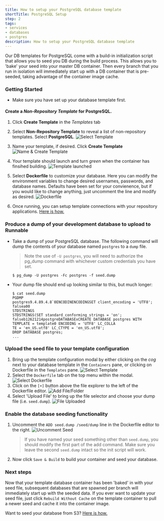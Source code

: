 ```yaml
---
title: How to setup your PostgreSQL database template
shortTitle: PostgreSQL Setup
step: 2
tags:
- services
- databases
- postgres
description: How to setup your PostgreSQL database template
---
```


Our DB templates for PostgreSQL come with a build-in initialization script that allows you
to seed you DB during the build process. This allows you to 'bake' your seed into your master DB
container. Then every branch that you run in isolation will immediately start up with a DB
container that is pre-seeded, taking advantage of the container image cache.

### Getting Started
* Make sure you have set up your database template first.
#### Create a _Non-Repository Template_ for PostgreSQL.
  1. Click __Create Template__ in the _Templates_ tab
  2. Select __Non-Repository Template__ to reveal a list of non-repository templates. Select __PostgreSQL__.
    ![Select Template](/images/create-postgres-db-1.png)  

  3. Name your template, if desired. Click __Create Template__
    ![Name & Create Template](/images/create-postgres-db-2.png)  

  4. Your template should launch and turn *green* when the container has finsihed building.
    ![Template launched](/images/create-postgres-db-3.png)  

  5. Select __Dockerfile__ to customize your database. Here you can modify the environment variables to
  change desired usernames, passwords, and database names. Defaults have been set for your convienence, 
  but if you would like to change anything, just uncomment the line and modify as desired.
    ![Dockerfile](/images/create-postgres-db-4.png)  

  6. Once running, you can setup template connections with your repository applications. [Here is how.](/connections/how_to_connect_your_containers.md)


### Produce a dump of your development database to upload to Runnable
* Take a dump of your PostgreSQL database. The following command will dump the contents of your database named `postgres` to a `dump` file.
  > Note the use of `-U postgres`, you will need to authorize the pg_dump command with whichever custom credentials you have set.
  
  ```
  $ pg_dump -U postgres -Fc postgres -f seed.dump
  ```  

* Your dump file should end up looking similar to this, but much longer:
    ```
    $ cat seed.dump
    PGDMP                                                                                                      
    postgres9.4.89.4.8`0ENCODINENCODINGSET client_encoding = 'UTF8';                                        
    falsea00                                                                                                   
    STDSTRINGS                                                                                                 
    STDSTRINGS(SET standard_conforming_strings = 'on';                                                         
    falseb12621214postgreDATABASExCREATE DATABASE postgres WITH TEMPLATE = template0 ENCODING = 'UTF8' LC_COLLA
    TE = 'en_US.utf8' LC_CTYPE = 'en_US.utf8';                                                                 
    DROP DATABASE postgres;
    ...
    ```

### Upload the seed file to your template configuration
1. Bring up the template configuration modal by either clicking on the _cog_ next to your database template in the `Containers` pane, or clicking on Dockerfile in the `Templates` pane.
  ![Select Template](/images/seed-postgres-db-1.png)  
2. Select the `Dockerfile` tab on the top menu within the modal.
  ![Select Dockerfile](/images/seed-postgres-db-2.png)  
3. Click on the `[+]` button above the file explorer to the left of the Dockerfile editor.
  ![Add File/Folder](/images/seed-postgres-db-3.png)  
4. Select 'Upload File' to bring up the file selector and choose your dump file (i.e. `seed.dump`).
  ![File Uploaded](/images/seed-postgres-db-4.png)  


### Enable the database seeding functionality
1. Uncomment the `ADD seed.dump /seed/dump` line in the Dockerfile editor to the right.
  ![Uncomment Seed](/images/seed-postgres-db-5.png)  
    > If you have named your seed something other than `seed.dump`, you should modify the first part of the add command.
    Make sure you leave the second `seed.dump` intact so the init script will work.
2. Now click `Save & Build` to build your container and seed your database.


### Next steps
Now that your template database container has been 'baked' in with your seed file, subsequent databases that are spawned per branch will immediately start up with the seeded data. If you ever want to update your seed file, just click `Rebuild Without Cache` on the template container to pull a newer seed and cache it into the container image.

Want to seed your database from S3? [Here is how.](/reference/upload_seed_from_s3.md)

